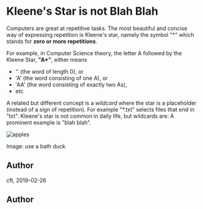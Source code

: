 <!-- BEGIN TITLE -->
# Kleene's Star is not Blah Blah
<!-- END TITLE -->

<!-- BEGIN BODY -->

Computers are great at repetitive tasks. The most beautiful and concise
way of expressing repetition is Kleene's star, namely the symbol "*" which
stands for **zero or more repetitions**.

For example, in Computer Science theory, the letter A followed by the
Kleene Star, __"A*"__, either means
* '' (the word of length 0), or
* 'A' (the word consisting of one A), or
* 'AA' (the word consisting of exactly two As),
* etc

A related but different concept is a _wildcard_ where the star is a
placeholder (instead of a sign of repetition). For example "*.txt"
selects files that end in "txt". Kleene's star is not common in
daily life, but wildcards are: A prominent example is "blah blah".

<!-- END BODY -->

![apples](../images/image-000-kleene.svg)

Image: use a bath duck

## Author
<!-- BEGIN AUTHOR -->
cft, 2019-02-26
<!-- END AUTHOR -->



## Author
